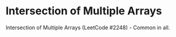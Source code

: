 # Intersection of Multiple Arrays

Intersection of Multiple Arrays (LeetCode #2248) - Common in all.
